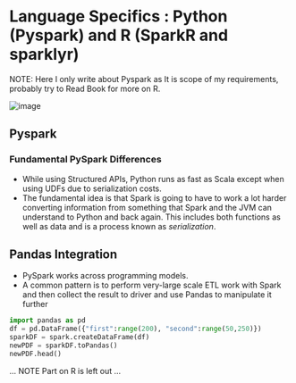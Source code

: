 # Language Specifics : Python (Pyspark) and R (SparkR and sparklyr)

NOTE: Here I only write about Pyspark as It is scope of my requirements, probably try to Read Book for more on R.

![image](https://learning.oreilly.com/api/v2/epubs/urn:orm:book:9781491912201/files/assets/spdg_0202.png)

## Pyspark

### Fundamental PySpark Differences

- While using Structured APIs, Python runs as fast as Scala except when using UDFs due to serialization costs.
- The fundamental idea is that Spark is going to have to work a lot  harder converting information from something that Spark and the JVM can  understand to Python and back again. This includes both functions as  well as data and is a process known as *serialization*.

## Pandas Integration

- PySpark works across programming models.
- A common pattern is to perform very-large scale ETL work with Spark and then collect the result to driver and use Pandas to manipulate it further

```python
import pandas as pd
df = pd.DataFrame({"first":range(200), "second":range(50,250)})
sparkDF = spark.createDataFrame(df)
newPDF = sparkDF.toPandas()
newPDF.head()
```



... NOTE Part on R is left out ...